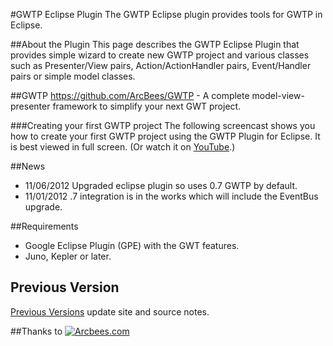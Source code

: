 #GWTP Eclipse Plugin
The GWTP Eclipse plugin provides tools for GWTP in Eclipse. 

##About the Plugin
This page describes the GWTP Eclipse Plugin that provides simple wizard to create new GWTP project and 
various classes such as Presenter/View pairs, Action/ActionHandler pairs, Event/Handler pairs or simple model classes.

##GWTP
https://github.com/ArcBees/GWTP - A complete model-view-presenter framework to simplify your next GWT project. 

###Creating your first GWTP project
The following screencast shows you how to create your first GWTP project using the GWTP Plugin for Eclipse. 
It is best viewed in full screen. (Or watch it on [YouTube](http://www.youtube.com/watch?v=cC-Qh4q1lCI).)

##News
- 11/06/2012 Upgraded eclipse plugin so uses 0.7 GWTP by default. 
- 11/01/2012 .7 integration is in the works which will include the EventBus upgrade.

##Requirements
* Google Eclipse Plugin (GPE) with the GWT features. 
* Juno, Kepler or later. 

## Previous Version
[Previous Versions](https://github.com/ArcBees/gwtp-eclipse-plugin/wiki/Previous-Versions) update site and source notes. 

##Thanks to
[![Arcbees.com](http://arcbees-ads.appspot.com/ad.png)](http://arcbees.com)
